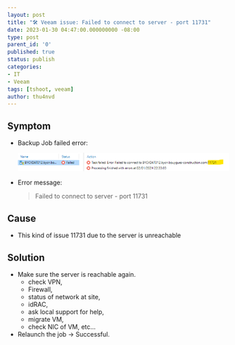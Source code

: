 ```yaml
---
layout: post
title: "🛠 Veeam issue: Failed to connect to server - port 11731"
date: 2023-01-30 04:47:00.000000000 -08:00
type: post
parent_id: '0'
published: true
status: publish
categories:
- IT
- Veeam
tags: [tshoot, veeam]
author: thu4nvd
---
```


## Symptom
* Backup Job failed error:  
  
  ![Alt text](/assets/2024/01/conn1.png)


* Error message: 
  
  > Failed to connect to server - port 11731

## Cause

* This kind of issue 11731 due to the server is unreachable

## Solution

* Make sure the server is reachable again.   
  - check VPN, 
  - Firewall, 
  - status of network at site, 
  - idRAC, 
  - ask local support for help, 
  - migrate VM, 
  - check NIC of VM, etc...
* Relaunch the job -> Successful.